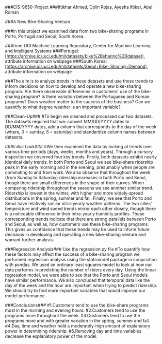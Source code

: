 ###CIS-9650-Project
###Iftikhar Ahmed, Colin Rojas, Ayesha Iftikar, Abel Roman

###A New Bike-Sharing Venture

###In this project we examined data from two bike-sharing programs in Porto, Portugal and Seoul, South Korea. 

###from UCI Machine Learning Repository, Center for Machine Learning and Intelligent Systems
###Portugal: [https://archive.ics.uci.edu/ml/datasets/bike%2Bsharing%2Bdataset], attribute information on webpage
###South Korea: [https://archive.ics.uci.edu/ml/datasets/Seoul+Bike+Sharing+Demand], attribute information on webpage

###The aim is to analyze trends in these datasets and use those trends to inform decisions on how to develop and operate a new bike-sharing program. Are there observable differences in customers' use of the bike-sharing program? Is there variation between the Portuguese and Korean programs? Does weather matter to the success of the business? Can we quantify to what degree weather is an important variable?

###Clean-Up###
#To begin we cleaned and processed our two datasets. The datasets required that we: convert MM/DD/YYYY dates to DD/MM/YYYY dates, add a column that corresponds to the day of the week (where, 0 = sunday, 6 = saturday) and standardize column names between datasets. 

###Initial Look###
#We then examined the data by looking at trends over various time periods (days, weeks, months and years). Through a cursory inspection we observed four key trends. Firstly, both datasets exhibit nearly identical daily trends. In both Porto and Seoul we see bike-share ridership peak in the early morning and in the evening, presumably when people are commuting to and from work. We also observe that throughout the week (from Sunday to Saturday) ridership increases in both Porto and Seoul, though there are small differences in the shape of their curves. When comparing ridership throughout the seasons we see another similar trend. Ridership is lowest in the winter, with higher and more widely-spread distributions in the spring, summer and fall. Finally, we see that Porto and Seoul have relatively similar intra-yearly weather patterns. The two cities’ temperature and wind speed trends mirror each other closely, though there is a noticeable difference in their intra-yearly humidity profiles. These corresponding trends indicate that there are strong parallels between Porto and Seoul, as well as, how customers use these bike-sharing programs. This gives us confidence that these trends may be used to inform future decisions in developing and operating a new bike-sharing venture and warrant further analysis.

###Regression Analysis### 
Use the regression.py file 
#To quantify how these factors may affect the success of a bike-sharing program we performed regression analysis using the statsmodel package in conjunction with pandas. We used an ordinary least squares model to look at how our data performs in predicting the number of riders every day. Using the linear regression model, we were able to see that the Porto and Seoul models have similar performance. We also concluded that temporal data like the day of the week and the hour are important when trying to predict ridership. We should try to find more important variables that would improve our model performance. 

###Conclusions###
#1.Customers tend to use the bike-share programs most in the morning and evening hours.
#2.Customers tend to use the programs more throughout the week.
#3.Customers tend to use the programs more and with greater variation in the spring, summer and fall.
#4.Day, time and weather hold a moderately-high amount of explanatory power in determining ridership.
#5.Removing day and time variables decrease the explanatory power of the model.
